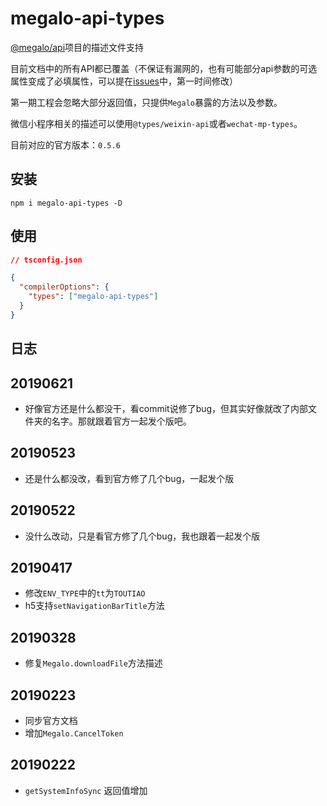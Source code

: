 # megalo-api-types

[@megalo/api](https://github.com/megalojs/megalo-api#readme)项目的描述文件支持

目前文档中的所有API都已覆盖（不保证有漏网的，也有可能部分api参数的可选属性变成了必填属性，可以提在[issues](https://github.com/hiNISAL/megalo-api-types/issues)中，第一时间修改）

第一期工程会忽略大部分返回值，只提供`Megalo`暴露的方法以及参数。

微信小程序相关的描述可以使用`@types/weixin-api`或者`wechat-mp-types`。

目前对应的官方版本：`0.5.6`

## 安装

``` shell
npm i megalo-api-types -D
```

## 使用

``` json
// tsconfig.json

{
  "compilerOptions": {
    "types": ["megalo-api-types"]
  }
}
```

## 日志

## 20190621

- 好像官方还是什么都没干，看commit说修了bug，但其实好像就改了内部文件夹的名字。那就跟着官方一起发个版吧。

## 20190523

- 还是什么都没改，看到官方修了几个bug，一起发个版

## 20190522

- 没什么改动，只是看官方修了几个bug，我也跟着一起发个版

## 20190417

- 修改`ENV_TYPE`中的`tt`为`TOUTIAO`
- h5支持`setNavigationBarTitle`方法

## 20190328

- 修复`Megalo.downloadFile`方法描述

## 20190223

- 同步官方文档
- 增加`Megalo.CancelToken`

## 20190222

- `getSystemInfoSync` 返回值增加
